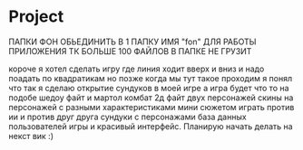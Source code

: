 # Project
ПАПКИ ФОН ОБЬЕДИНИТЬ В 1 ПАПКУ ИМЯ "fon" ДЛЯ РАБОТЫ ПРИЛОЖЕНИЯ ТК БОЛЬШЕ 100 ФАЙЛОВ В ПАПКЕ НЕ ГРУЗИТ


короче я хотел сделать игру где линия ходит вверх и вниз и надо поадать по квадратикам но позже когда мы тут такое проходим я понял что так я сделаю открытие сундуков в моей игре а игра будет что то на подобе шедоу файт и мартол комбат 2д файт двух персонажей скины на персонажей с разными характеристиками мини сюжетом играть против ии и против друг друга сундуки с персонажами база данных пользователей игры и красивый интерфейс. Планирую начать делать на некст вик :) 
